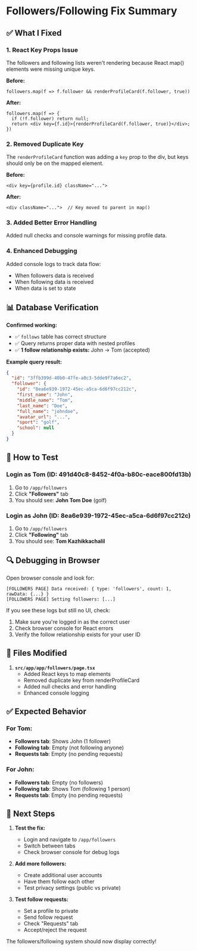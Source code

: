 # Followers/Following Fix Summary

## ✅ What I Fixed

### 1. **React Key Props Issue**
The followers and following lists weren't rendering because React map() elements were missing unique keys.

**Before:**
```tsx
followers.map(f => f.follower && renderProfileCard(f.follower, true))
```

**After:**
```tsx
followers.map(f => {
  if (!f.follower) return null;
  return <div key={f.id}>{renderProfileCard(f.follower, true)}</div>;
})
```

### 2. **Removed Duplicate Key**
The `renderProfileCard` function was adding a `key` prop to the div, but keys should only be on the mapped element.

**Before:**
```tsx
<div key={profile.id} className="...">
```

**After:**
```tsx
<div className="...">  // Key moved to parent in map()
```

### 3. **Added Better Error Handling**
Added null checks and console warnings for missing profile data.

### 4. **Enhanced Debugging**
Added console logs to track data flow:
- When followers data is received
- When following data is received
- When data is set to state

## 📊 Database Verification

**Confirmed working:**
- ✅ `follows` table has correct structure
- ✅ Query returns proper data with nested profiles
- ✅ **1 follow relationship exists:** John → Tom (accepted)

**Example query result:**
```json
{
  "id": "3ffb399d-40b0-47fe-a8c3-5dde9f7a6ec2",
  "follower": {
    "id": "8ea6e939-1972-45ec-a5ca-6d6f97cc212c",
    "first_name": "John",
    "middle_name": "Tom",
    "last_name": "Doe",
    "full_name": "johndoe",
    "avatar_url": "...",
    "sport": "golf",
    "school": null
  }
}
```

## 🧪 How to Test

### Login as Tom (ID: 491d40c8-8452-4f0a-b80c-eace800fd13b)
1. Go to `/app/followers`
2. Click **"Followers"** tab
3. You should see: **John Tom Doe** (golf)

### Login as John (ID: 8ea6e939-1972-45ec-a5ca-6d6f97cc212c)
1. Go to `/app/followers`
2. Click **"Following"** tab
3. You should see: **Tom Kazhikkachalil**

## 🔍 Debugging in Browser

Open browser console and look for:
```
[FOLLOWERS PAGE] Data received: { type: 'followers', count: 1, rawData: {...} }
[FOLLOWERS PAGE] Setting followers: [...]
```

If you see these logs but still no UI, check:
1. Make sure you're logged in as the correct user
2. Check browser console for React errors
3. Verify the follow relationship exists for your user ID

## 📝 Files Modified

1. **`src/app/app/followers/page.tsx`**
   - Added React keys to map elements
   - Removed duplicate key from renderProfileCard
   - Added null checks and error handling
   - Enhanced console logging

## ✅ Expected Behavior

### For Tom:
- **Followers tab**: Shows John (1 follower)
- **Following tab**: Empty (not following anyone)
- **Requests tab**: Empty (no pending requests)

### For John:
- **Followers tab**: Empty (no followers)
- **Following tab**: Shows Tom (following 1 person)
- **Requests tab**: Empty (no pending requests)

## 🚀 Next Steps

1. **Test the fix:**
   - Login and navigate to `/app/followers`
   - Switch between tabs
   - Check browser console for debug logs

2. **Add more followers:**
   - Create additional user accounts
   - Have them follow each other
   - Test privacy settings (public vs private)

3. **Test follow requests:**
   - Set a profile to private
   - Send follow request
   - Check "Requests" tab
   - Accept/reject the request

The followers/following system should now display correctly!
